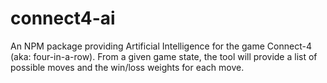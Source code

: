 # connect4-ai

An NPM package providing Artificial Intelligence for the game Connect-4 (aka: four-in-a-row). 
From a given game state, the tool will provide a list of possible moves and the win/loss weights for each move.
